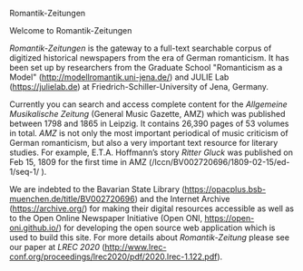 Romantik-Zeitungen

Welcome to Romantik-Zeitungen

*Romantik-Zeitungen* is the gateway to a full-text searchable corpus of digitized historical newspapers from the era of German romanticism. It has been set up by researchers from the Graduate School "Romanticism as a Model" (http://modellromantik.uni-jena.de/) and JULIE Lab (https://julielab.de) at Friedrich-Schiller-University of Jena, Germany.

Currently you can search and access complete content for the *Allgemeine Musikalische Zeitung* (General Music Gazette, AMZ) which was published between 1798 and 1865 in Leipzig. It contains 26,390 pages of 53 volumes in total. *AMZ* is not only the most important periodical of music criticism of German romanticism, but also a very important text resource for literary studies. For example, E.T.A. Hoffmann’s story *Ritter Gluck* was published on Feb 15, 1809 for the first time in AMZ (/lccn/BV002720696/1809-02-15/ed-1/seq-1/
).

We are indebted to the Bavarian State Library (https://opacplus.bsb-muenchen.de/title/BV002720696) and the Internet Archive (https://archive.org/) for making their digital resources accessible as well as to the Open Online Newspaper Initiative (Open ONI, https://open-oni.github.io/) for developing the open source web application which is used to build this site. For more details about *Romantik-Zeitung* please see our paper at *LREC 2020* (http://www.lrec-conf.org/proceedings/lrec2020/pdf/2020.lrec-1.122.pdf).
